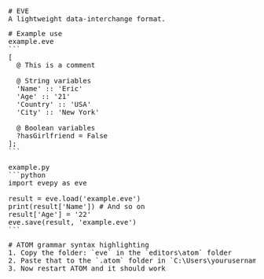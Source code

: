 <pre>
# EVE
A lightweight data-interchange format.
</pre>



<pre>
# Example use
example.eve
```
[
  @ This is a comment

  @ String variables
  'Name' :: 'Eric'
  'Age' :: '21'
  'Country' :: 'USA'
  'City' :: 'New York'

  @ Boolean variables
  ?hasGirlfriend = False
];
```

example.py
```python
import evepy as eve

result = eve.load('example.eve')
print(result['Name']) # And so on
result['Age'] = '22'
eve.save(result, 'example.eve')
```
</pre>



<pre>
# ATOM grammar syntax highlighting
1. Copy the folder: `eve` in the `editors\atom` folder
2. Paste that to the `.atom` folder in `C:\Users\yourusername\.atom\packages`
3. Now restart ATOM and it should work
</pre>
